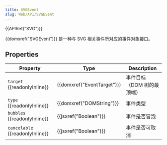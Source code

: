 ```yaml
---
title: SVGEvent
slug: Web/API/SVGEvent
---
```

{{APIRef("SVG")}}

{{domxref("SVGEvent")}} 是一种与 SVG 相关事件所对应的事件对象接口。

## Properties

| Property                              | Type                                 | Description                |
| ------------------------------------- | ------------------------------------ | -------------------------- |
| `target` {{readonlyInline}}     | {{domxref("EventTarget")}} | 事件目标（DOM 树的最顶端） |
| `type` {{readonlyInline}}       | {{domxref("DOMString")}}     | 事件类型                   |
| `bubbles` {{readonlyInline}}    | {{jsxref("Boolean")}}         | 事件是否冒泡               |
| `cancelable` {{readonlyInline}} | {{jsxref("Boolean")}}         | 事件是否可取消             |
